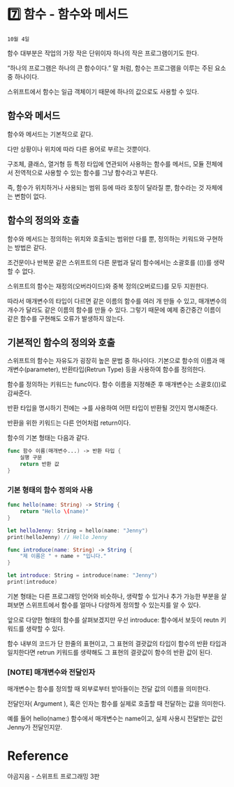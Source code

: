 # 7️⃣ 함수 - 함수와 메서드

`10월 4일`

함수 대부분은 작업의 가장 작은 단위이자 하나의 작은 프로그램이기도 한다.

“하나의 프로그램은 하나의 큰 함수이다.” 말 처럼, 함수는 프로그램을 이루는 주된 요소 중 하나이다.

스위프트에서 함수는 일급 객체이기 때문에 하나의 값으로도 사용할 수 있다.

## 함수와 메서드

함수와 메서드는 기본적으로 같다.

다만 상황이나 위치에 따라 다른 용어로 부르는 것뿐이다.

구조체, 클래스, 열거형 등 특정 타입에 연관되어 사용하는 함수를 메서드, 모듈 전체에서 전역적으로 사용할 수 있는 함수를 그냥 함수라고 부른다.

즉, 함수가 위치하거나 사용되는 범위 등에 따라 호칭이 달라질 뿐, 함수라는 것 자체에는 변함이 없다.

## 함수의 정의와 호출

함수와 메서드는 정의하는 위치와 호출되는 범위만 다를 뿐, 정의하는 키워드와 구현하는 방법은 같다.

조건문이나 반복문 같은 스위프트의 다른 문법과 달리 함수에서는 소괄호를 (())를 생략할 수 없다.

스위프트의 함수는 재정의(오버라이드)와 중복 정의(오버로드)를 모두 지원한다.

따라서 매개변수의 타입이 다르면 같은 이름의 함수를 여러 개 만들 수 있고, 매개변수의 개수가 달라도 같은 이름의 함수를 만들 수 있다. 그렇기 때문에 예제 중간중간 이름이 같은 함수를 구현해도 오류가 발생하지 않는다.

## 기본적인 함수의 정의와 호출

스위프트의 함수는 자유도가 굉장히 높은 문법 중 하나이다. 기본으로 함수의 이름과 매개변수(parameter), 반환타입(Retrun Type) 등을 사용하여 함수를 정의한다.

함수를 정의하는 키워드는 func이다. 함수 이름을 지정해준 후 매개변수는 소괄호(())로 감싸준다.

반환 타입을 명시하기 전에는 →를 사용하여 어떤 타입이 반환될 것인지 명시해준다.

반환을 위한 키워드는 다른 언어처럼 return이다.

함수의 기본 형태는 다음과 같다.

```swift
func 함수 이름(매개변수...) -> 반환 타입 {
    실행 구문
    return 반환 값
}
```

### 기본 형태의 함수 정의와 사용

```swift
func hello(name: String) -> String {
    return "Hello \(name)"
}

let helloJenny: String = hello(name: "Jenny")
print(helloJenny) // Hello Jenny

func introduce(name: String) -> String {
    "제 이름은 " + name + "입니다."
}

let introduce: String = introduce(name: "Jenny")
print(introduce)
```

기본 형태는 다른 프로그래밍 언어와 비슷하나, 생략할 수 있거나 추가 가능한 부분을 살펴보면 스위프트에서 함수를 얼마나 다양하게 정의할 수 있는지를 알 수 있다.

앞으로 다양한 형태의 함수를 살펴보겠지만 우선 introduce: 함수에서 보듯이 reutn 키워드를 생략할 수 있다.

함수 내부의 코드가 단 한줄의 표현이고, 그 표현의 결괏값의 타입이 함수의 반환 타입과 일치한다면 retrun 키워드를 생략해도 그 표현의 결괏값이 함수의 반환 값이 된다.

### [NOTE] 매개변수와 전달인자

매개변수는 함수를 정의할 때 외부로부터 받아들이는 전달 값의 이름을 의미한다. 

전달인자( Argument ), 혹은 인자는 함수를 실제로 호출할 때 전달하는 값을 의미한다.

예를 들어 hello(name:) 함수에서 매개변수는 name이고, 실제 사용시 전달받는 값인 Jenny가 전달인지앋.

# Reference

야곰지음 - 스위프트 프로그래밍 3판
